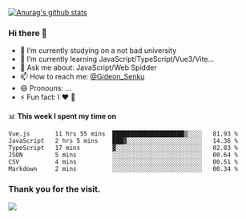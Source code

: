 [![Anurag's github stats](https://github-readme-stats.vercel.app/api?username=gideonsenku)](https://github.com/anuraghazra/github-readme-stats)
### Hi there 👋
- 🔭 I’m currently studying on a not bad university 
- 🌱 I’m currently learning JavaScript/TypeScript/Vue3/Vite...
- 💬 Ask me about: JavaScript/Web Spidder 
- 📫 How to reach me: [@Gideon_Senku](https://t.me/Gideon_Senku)
- 😄 Pronouns: ...
- ⚡ Fun fact: I ❤️ 🎵

📊 **This week I spent my time on**
<!--START_SECTION:waka-->

```text
Vue.js       11 hrs 55 mins  ████████████████████▒░░░░   81.93 %
JavaScript   2 hrs 5 mins    ███▓░░░░░░░░░░░░░░░░░░░░░   14.36 %
TypeScript   17 mins         ▓░░░░░░░░░░░░░░░░░░░░░░░░   02.03 %
JSON         5 mins          ░░░░░░░░░░░░░░░░░░░░░░░░░   00.64 %
CSV          4 mins          ░░░░░░░░░░░░░░░░░░░░░░░░░   00.51 %
Markdown     2 mins          ░░░░░░░░░░░░░░░░░░░░░░░░░   00.34 %
```

<!--END_SECTION:waka-->


### Thank you for the visit.
![](http://profile-counter.glitch.me/gideonsenku/count.svg)
<!--
**GideonSenku/GideonSenku** is a ✨ _special_ ✨ repository because its `README.md` (this file) appears on your GitHub profile.

Here are some ideas to get you started:

- 🔭 I’m currently working on ...
- 🌱 I’m currently learning ...
- 👯 I’m looking to collaborate on ...
- 🤔 I’m looking for help with ...
- 💬 Ask me about ...
- 📫 How to reach me: ...
- 😄 Pronouns: ...
- ⚡ Fun fact: ...
-->
